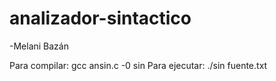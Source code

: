 # analizador-sintactico

-Melani Bazán

Para compilar: gcc ansin.c -0 sin Para ejecutar: ./sin fuente.txt

